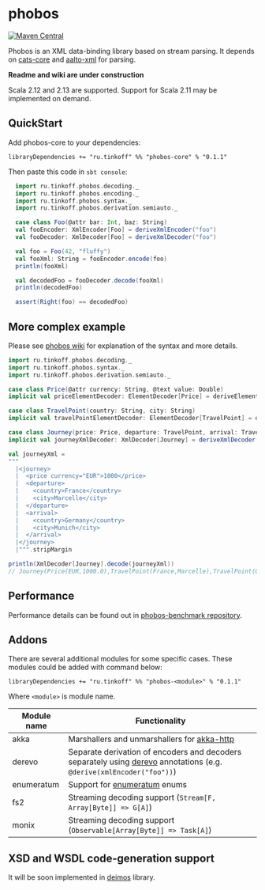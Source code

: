 # phobos
[![Maven Central](https://img.shields.io/maven-central/v/ru.tinkoff/phobos-core_2.13.svg)](https://search.maven.org/search?q=ru.tinkoff.phobos-core)

Phobos is an XML data-binding library based on stream parsing. 
It depends on [cats-core](https://github.com/typelevel/cats) and 
[aalto-xml](https://github.com/FasterXML/aalto-xml/) for parsing.

**Readme and wiki are under construction**

Scala 2.12 and 2.13 are supported. Support for Scala 2.11 may be implemented on demand.

## QuickStart
Add phobos-core to your dependencies:

```
libraryDependencies += "ru.tinkoff" %% "phobos-core" % "0.1.1"
```

Then paste this code in `sbt console`:

```scala
  import ru.tinkoff.phobos.decoding._
  import ru.tinkoff.phobos.encoding._
  import ru.tinkoff.phobos.syntax._
  import ru.tinkoff.phobos.derivation.semiauto._

  case class Foo(@attr bar: Int, baz: String)
  val fooEncoder: XmlEncoder[Foo] = deriveXmlEncoder("foo")
  val fooDecoder: XmlDecoder[Foo] = deriveXmlDecoder("foo")

  val foo = Foo(42, "fluffy")
  val fooXml: String = fooEncoder.encode(foo)
  println(fooXml)

  val decodedFoo = fooDecoder.decode(fooXml)
  println(decodedFoo)

  assert(Right(foo) == decodedFoo)
```

## More complex example
Please see [phobos wiki](https://github.com/TinkoffCreditSystems/phobos/wiki) for explanation of the syntax and more details.

```scala
import ru.tinkoff.phobos.decoding._
import ru.tinkoff.phobos.syntax._
import ru.tinkoff.phobos.derivation.semiauto._

case class Price(@attr currency: String, @text value: Double)
implicit val priceElementDecoder: ElementDecoder[Price] = deriveElementDecoder

case class TravelPoint(country: String, city: String)
implicit val travelPointElementDecoder: ElementDecoder[TravelPoint] = deriveElementDecoder

case class Journey(price: Price, departure: TravelPoint, arrival: TravelPoint)
implicit val journeyXmlDecoder: XmlDecoder[Journey] = deriveXmlDecoder("journey")

val journeyXml =
"""
  |<journey>
  |  <price currency="EUR">1000</price>
  |  <departure>
  |    <country>France</country>
  |    <city>Marcelle</city>
  |  </departure>
  |  <arrival>
  |    <country>Germany</country>
  |    <city>Munich</city>
  |  </arrival>
  |</journey>
  |""".stripMargin

println(XmlDecoder[Journey].decode(journeyXml))
// Journey(Price(EUR,1000.0),TravelPoint(France,Marcelle),TravelPoint(Germany,Munich))
```

## Performance
Performance details can be found out in [phobos-benchmark repository](https://github.com/valentiay/phobos-benchmark). 

## Addons
There are several additional modules for some specific cases. 
These modules could be added with command below:
```
libraryDependencies += "ru.tinkoff" %% "phobos-<module>" % "0.1.1"
```
Where `<module>` is module name.

| Module name  | Functionality  |
|--------------|----------------|
| akka         | Marshallers and unmarshallers for [akka-http](https://github.com/akka/akka-http) |
| derevo       | Separate derivation of encoders and decoders separately using [derevo](https://github.com/manatki/derevo) annotations (e.g. `@derive(xmlEncoder("foo"))`)
| enumeratum   | Support for [enumeratum](https://github.com/lloydmeta/enumeratum#manual-override-of-name) enums |
| fs2          | Streaming decoding support (`Stream[F, Array[Byte]] => G[A]`) |
| monix        | Streaming decoding support (`Observable[Array[Byte]] => Task[A]`)  |

## XSD and WSDL code-generation support
It will be soon implemented in [deimos](https://github.com/TinkoffCreditSystems/deimos) library.
